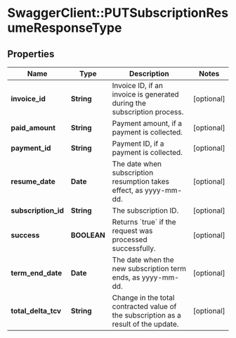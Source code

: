 # SwaggerClient::PUTSubscriptionResumeResponseType

## Properties
Name | Type | Description | Notes
------------ | ------------- | ------------- | -------------
**invoice_id** | **String** | Invoice ID, if an invoice is generated during the subscription process.  | [optional] 
**paid_amount** | **String** | Payment amount, if a payment is collected.  | [optional] 
**payment_id** | **String** | Payment ID, if a payment is collected.  | [optional] 
**resume_date** | **Date** | The date when subscription resumption takes effect, as yyyy-mm-dd.  | [optional] 
**subscription_id** | **String** | The subscription ID.  | [optional] 
**success** | **BOOLEAN** | Returns &#x60;true&#x60; if the request was processed successfully.  | [optional] 
**term_end_date** | **Date** | The date when the new subscription term ends, as yyyy-mm-dd.  | [optional] 
**total_delta_tcv** | **String** | Change in the total contracted value of the subscription as a result of the update.  | [optional] 



